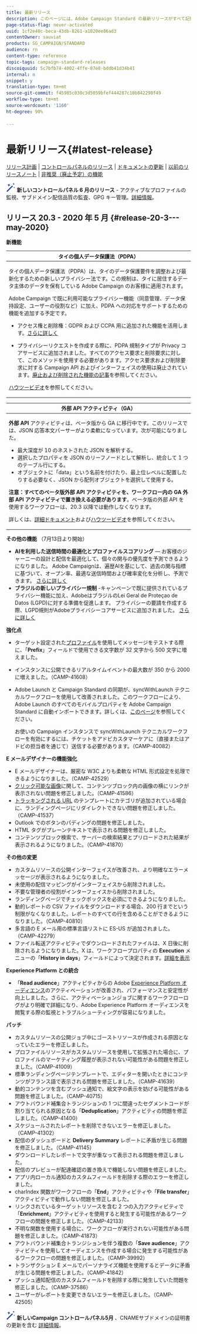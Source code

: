 ```yaml
---
title: 最新リリース
description: このページには、Adobe Campaign Standard の最新リリースがすべて記載されています。
page-status-flag: never-activated
uuid: 1cf2e40c-beca-43db-8261-a1820ee86ad3
contentOwner: sauviat
products: SG_CAMPAIGN/STANDARD
audience: rn
content-type: reference
topic-tags: campaign-standard-releases
discoiquuid: 5c7bfb74-4002-4ffe-87e8-bddb41d34b41
internal: n
snippet: y
translation-type: tm+mt
source-git-commit: f45985c030c3d5059bfef444287c10b842298f49
workflow-type: tm+mt
source-wordcount: '1160'
ht-degree: 90%

---
```



# 最新リリース{#latest-release}

[リリース計画](../../rn/using/release-planning.md) | [コントロールパネルのリリース](https://docs.adobe.com/content/help/ja-JP/control-panel/using/release-notes.html) | [ドキュメントの更新](../../rn/using/documentation-updates.md) | [以前のリリースノート](../../rn/using/release-notes-2020.md) | [非推奨（廃止予定）の機能](../../rn/using/deprecated-features.md)

![](assets/do-not-localize/cp-icon.png) **新しいコントロールパネル 6 月のリリース** - アクティブなプロファイルの監視、サブドメイン配信品質の監査、GPG キー管理。[詳細情報](https://docs.adobe.com/content/help/ja-JP/control-panel/using/release-notes.html)。

## リリース 20.3 - 2020 年 5 月 {#release-20-3---may-2020}

**新機能**

<table> 
<thead> 
<tr> 
<th> <strong>タイの個人データ保護法（PDPA）</strong><br /> </th> 
</tr> 
</thead> 
<tbody> 
<tr> 
<td> <p>タイの個人データ保護法（PDPA）は、タイのデータ保護要件を調整および最新化するための新しいプライバシー法です。この規制は、タイに居住するデータ主体のデータを保有している Adobe Campaign のお客様に適用されます。</p>
<p>Adobe Campaign で既に利用可能なプライバシー機能（同意管理、データ保持設定、ユーザーの役割など）に加え、PDPA への対応をサポートするための機能を追加する予定です。</p>
<ul>
<li>アクセス権と削除権：GDPR および CCPA 用に追加された機能を活用します。<a href="https://helpx.adobe.com/content/help/jp/campaign/kb/acs-privacy.html#righttoaccess">さらに詳しく</a> </li>
<li><p>プライバシーリクエストを作成する際に、PDPA 規制タイプが Privacy コアサービスに追加されました。すべてのアクセス要求と削除要求に対して、このメソッドを使用する必要があります。アクセス要求および削除要求に対する Campaign API およびインターフェイスの使用は廃止されています。<a href="../../rn/using/deprecated-features.md">廃止および削除された機能の記事</a>を参照してください。</p></li>
</ul>
<p><a href="https://docs.adobe.com/content/help/en/campaign-learn/campaign-standard-tutorials/privacy/privacy-overview.html">ハウツービデオ</a>を参照してください。</p>
</td> 
</tr> 
</tbody> 
</table>

<table> 
<thead> 
<tr> 
<th> <strong>外部 API アクティビティ（GA）</strong><br /> </th> 
</tr> 
</thead> 
<tbody> 
<tr> 
  <td> <p><strong>外部 API</strong> アクティビティは、ベータ版から GA に移行中です。このリリースでは、JSON 応答本文パーサーがより柔軟になっています。次が可能になりました。</p>
<ul>
<li>最大深度が 10 のネストされた JSON を解析する。 </li>
<li>選択したプロパティを JSON のリーフノードとして解析し、統合して 1 つのテーブル行にする。</li>
<li>オブジェクトに「data」という名前を付けたり、最上位レベルに配置したりする必要なく、JSON から配列オブジェクトを選択して使用する。</li>
</ul>
<p><strong>注意：</strong><strong>すべてのベータ版外部 API アクティビティを、ワークフロー内の GA 外部 API アクティビティで置き換える必要があります</strong>。ベータ版の外部 API を使用するワークフローは、20.3 以降では動作しなくなります。</p>
<p>詳しくは、<a href="../../automating/using/external-api.md">詳細ドキュメント</a>および<a href="https://docs.adobe.com/content/help/en/campaign-learn/campaign-standard-tutorials/managing-processes-and-data/data-management-activities/external-api-activity.html">ハウツービデオ</a>を参照してください。</p>
</td> 
</tr> 
</tbody> 
</table>

**その他の機能** （7月13日より開始）

* **AIを利用した送信時間の最適化とプロファイルスコアリング** — お客様のジャーニーの設計と配信を最適化して、個々の関与の優先度を予測できるようになりました。 Adobe Campaignは、遍歴AIを基にして、過去の関与指標に基づいて、オープン率、最適な送信時間および確率変化を分析し、予測できます。 [さらに詳しく](../../sending/using/predictive.md)
* **ブラジルの新しいプライバシー規制** -キャンペーンで既に提供されているプライバシー機能に加え、AdobeはブラジルのLei Geral de Proteçao de Datos (LGPD)に対する準備を促進します。 プライバシーの要請を作成する際、LGPD規則がAdobeプライバシーコアサービスに追加されました。 [さらに詳しく](https://helpx.adobe.com/jp/campaign/kb/campaign-privacy-overview.html)

**強化点**

* ターゲット設定された[プロファイル](../../sending/using/testing-messages-using-target.md)を使用してメッセージをテストする際に、「**Prefix**」フィールドで使用できる文字数が 32 文字から 500 文字に増えました。
* インスタンスに公開できるリアルタイムイベントの最大数が 350 から 2000 に増えました。（CAMP-41608）
* Adobe Launch と Campaign Standard の同期が、syncWithLaunch テクニカルワークフローを使用して改善されました。このワークフローにより、Adobe Launch のすべてのモバイルプロパティを Adobe Campaign Standard に自動インポートできます。詳しくは、[このページ](../../administration/using/technical-workflows.md)を参照してください。

   お使いの Campaign インスタンスで syncWithLaunch テクニカルワークフローを有効にするには、チケットをアドビカスタマーケアに（直接またはアドビの担当者を通じて）送信する必要があります。（CAMP-40082）

**E メールデザイナーの機能強化**

* E メールデザイナーは、厳密な W3C よりも柔軟な HTML 形式設定を処理できるようになりました。（CAMP-42529）
* [クリック可能な画像](../../designing/using/links.md#inserting-a-link)に関して、コンテンツブロック内の画像の横にリンクが表示されない問題を修正しました。（CAMP-41586）
* [トラッキングされる URL](../../designing/using/links.md#about-tracked-urls) のテンプレートにカテゴリが追加されている場合に、ランディングページにリダイレクトできない問題を修正しました。（CAMP-41537）
* Outlook でのボタンのパディングの問題を修正しました。
* HTML タグがプレーンテキストで表示される問題を修正しました。
* コンテンツブロック検索で、サーバーの検索結果とプリロードされた結果が表示されるようになりました。（CAMP-41870）

**その他の変更**

* カスタムリソースの公開インターフェイスが改善され、より明確なエラーメッセージが表示されるようになりました。
* 未使用の配信マッピングがインターフェイスから削除されました。
* 不要な管理者の役割がインターフェイスから削除されました。
* ランディングページでチェックボックスを必須にできるようになりました。
* 動的レポートの CSV ファイルをダウンロードする場合、200 行までという制限がなくなりました。レポートのすべての行を含めることができるようになりました。（CAMP-40810）
* 多言語の E メール用の標準言語リストに ES-US が追加されました。（CAMP-42279）
* ファイル転送アクティビティでダウンロードされたファイルは、X 日後に削除されるようになりました。X は、ワークフロープロパティの **Execution** メニューの「**History in days**」フィールドによって決定されます。[詳細を表示](../../automating/using/managing-execution-options.md)

**Experience Platform との統合**

* 「**Read audience**」アクティビティからの Adobe [Experience Platform オーディエンス](../../automating/using/aep-targeting-audiences.md)のアクティベーションが改善され、パフォーマンスと安定性が向上しました。さらに、アクティベーションジョブに関するワークフローログがより明確で詳細になり、Adobe Experience Platform オーディエンスを閲覧する際の監視とトラブルシューティングが容易になりました。

**パッチ**

* カスタムリソースの公開ジョブ中にゴーストリソースが作成される原因となっていたエラーを修正しました。
* プロファイルリソースがカスタムリソースを使用して拡張された場合に、プロファイルのマーケティング履歴が表示されない可能性がある問題を修正しました。（CAMP-41009）
* 標準ランディングページテンプレートで、エディターを開いたときにコンテンツがフランス語で表示される問題を修正しました。（CAMP-41639）
* 動的コンテンツを含むプッシュ通知で、絵文字の表示を妨げる可能性がある問題を修正しました。（CAMP-40715）
* アウトバウンド補集合トランジションの 1 つに間違ったセグメントコードが割り当てられる原因となる「**Deduplication**」アクティビティの問題を修正しました。（CAMP-41400）
* スケジュールされたレポートを削除できないエラーを修正しました。（CAMP-41302）
* 配信のダッシュボードと **Delivery Summary** レポートに矛盾が生じる問題を修正しました。（CAMP-41145）
* ダウンロードしたレポートで文字が重なって表示される問題を修正しました。
* 配信のプレビューが配達確認の置き換えで機能しない問題を修正しました。
* アプリ内ローカル通知のカスタムフィールドを削除する際のエラーを修正しました。
* charIndex 関数がワークフローの「**End**」アクティビティや「**File transfer**」アクティビティで動作しない問題を修正しました。
* リンクされているターゲットリソースを含む 2 つの入力アクティビティで「**Enrichment**」アクティビティを使用すると発生する可能性があるワークフローの問題を修正しました。（CAMP-42133）
* 不明な関数を使用する場合に、ワークフローが実行されない可能性がある問題を修正しました。（CAMP-41873）
* アウトバウンド補集合トランジションを伴う複数の「**Save audience**」アクティビティを使用してオーディエンスを作成する場合に発生する可能性があるワークフローの問題を修正しました。（CAMP-39992）
* トランザクション E メールでパーソナライズ機能を使用するとデータに矛盾が生じる問題を修正しました。（CAMP-41842）
* プッシュ通知配信のカスタムフィールドを削除する際に発生していた問題を修正しました。（CAMP-37586）
* ユーザーがレポートを変更できないエラーを修正しました。（CAMP-42505）


![](assets/do-not-localize/cp-icon.png) **新しいCampaign コントロールパネル5月** 、CNAMEサブドメインの証明書の更新を含む [詳細情報](https://docs.adobe.com/content/help/ja-JP/control-panel/using/release-notes.html)。
